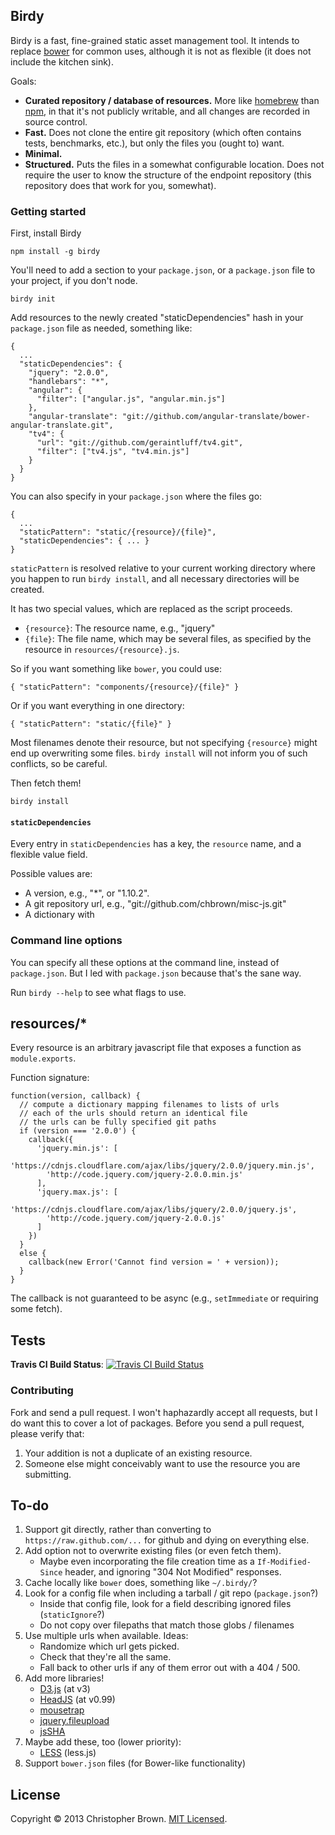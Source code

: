 ## Birdy

Birdy is a fast, fine-grained static asset management tool.
It intends to replace [bower](https://github.com/bower/bower) for common uses,
although it is not as flexible (it does not include the kitchen sink).

Goals:

* **Curated repository / database of resources.** More like
  [homebrew](https://github.com/mxcl/homebrew) than [npm](https://npmjs.org/),
  in that it's not publicly writable, and all changes are recorded in source
  control.
* **Fast.** Does not clone the entire git repository (which often contains
  tests, benchmarks, etc.), but only the files you (ought to) want.
* **Minimal.**
* **Structured.** Puts the files in a somewhat configurable location. Does not
  require the user to know the structure of the endpoint repository (this
  repository does that work for you, somewhat).


### Getting started

First, install Birdy

    npm install -g birdy

You'll need to add a section to your `package.json`, or a `package.json` file to your project, if you don't node.

    birdy init

Add resources to the newly created "staticDependencies" hash in your `package.json` file as needed, something like:

    {
      ...
      "staticDependencies": {
        "jquery": "2.0.0",
        "handlebars": "*",
        "angular": {
          "filter": ["angular.js", "angular.min.js"]
        },
        "angular-translate": "git://github.com/angular-translate/bower-angular-translate.git",
        "tv4": {
          "url": "git://github.com/geraintluff/tv4.git",
          "filter": ["tv4.js", "tv4.min.js"]
        }
      }
    }

You can also specify in your `package.json` where the files go:

    {
      ...
      "staticPattern": "static/{resource}/{file}",
      "staticDependencies": { ... }
    }

`staticPattern` is resolved relative to your current working directory where
you happen to run `birdy install`, and all necessary directories will be created.

It has two special values, which are replaced as the script proceeds.

* `{resource}`: The resource name, e.g., "jquery"
* `{file}`: The file name, which may be several files, as specified by the
  resource in `resources/{resource}.js`.

So if you want something like `bower`, you could use:

    { "staticPattern": "components/{resource}/{file}" }

Or if you want everything in one directory:

    { "staticPattern": "static/{file}" }

Most filenames denote their resource, but not specifying `{resource}` might
end up overwriting some files. `birdy install` will not inform you of such
conflicts, so be careful.

Then fetch them!

    birdy install


#### `staticDependencies`

Every entry in `staticDependencies` has a key, the `resource` name, and a flexible value field.

Possible values are:

* A version, e.g., "*", or "1.10.2".
* A git repository url, e.g., "git://github.com/chbrown/misc-js.git"
* A dictionary with


### Command line options

You can specify all these options at the command line, instead of `package.json`.
But I led with `package.json` because that's the sane way.

Run `birdy --help` to see what flags to use.

## resources/*

Every resource is an arbitrary javascript file that exposes a function as `module.exports`.

Function signature:

    function(version, callback) {
      // compute a dictionary mapping filenames to lists of urls
      // each of the urls should return an identical file
      // the urls can be fully specified git paths
      if (version === '2.0.0') {
        callback({
          'jquery.min.js': [
            'https://cdnjs.cloudflare.com/ajax/libs/jquery/2.0.0/jquery.min.js',
            'http://code.jquery.com/jquery-2.0.0.min.js'
          ],
          'jquery.max.js': [
            'https://cdnjs.cloudflare.com/ajax/libs/jquery/2.0.0/jquery.js',
            'http://code.jquery.com/jquery-2.0.0.js'
          ]
        })
      }
      else {
        callback(new Error('Cannot find version = ' + version));
      }
    }

The callback is not guaranteed to be async (e.g., `setImmediate` or requiring some fetch).

## Tests

**Travis CI Build Status**: [![Travis CI Build Status](https://api.travis-ci.org/chbrown/birdy.png)](https://travis-ci.org/chbrown/birdy)

### Contributing

Fork and send a pull request.
I won't haphazardly accept all requests, but I do want this to cover a lot of packages.
Before you send a pull request, please verify that:

1. Your addition is not a duplicate of an existing resource.
2. Someone else might conceivably want to use the resource you are submitting.

## To-do

1. Support git directly, rather than converting to `https://raw.github.com/...` for github
   and dying on everything else.
2. Add option not to overwrite existing files (or even fetch them).
   * Maybe even incorporating the file creation time as a `If-Modified-Since`
     header, and ignoring "304 Not Modified" responses.
3. Cache locally like `bower` does, something like `~/.birdy/`?
4. Look for a config file when including a tarball / git repo (`package.json`?)
   * Inside that config file, look for a field describing ignored files (`staticIgnore`?)
   * Do not copy over filepaths that match those globs / filenames
5. Use multiple urls when available. Ideas:
   * Randomize which url gets picked.
   * Check that they're all the same.
   * Fall back to other urls if any of them error out with a 404 / 500.
6. Add more libraries!
   - [D3.js](http://d3js.org/) (at v3)
   - [HeadJS](http://headjs.com/) (at v0.99)
   - [mousetrap](http://craig.is/killing/mice)
   - [jquery.fileupload](http://blueimp.github.io/jQuery-File-Upload/)
   - [jsSHA](https://github.com/Caligatio/jsSHA)
7. Maybe add these, too (lower priority):
   - [LESS](http://lesscss.org/) (less.js)
8. Support `bower.json` files (for Bower-like functionality)


<!-- 1. http://stackoverflow.com/questions/2466735/checkout-only-one-file-from-git -->
<!-- 2. http://schacon.github.io/git/git-read-tree.html#_sparse_checkout -->

## License

Copyright © 2013 Christopher Brown. [MIT Licensed](LICENSE).
